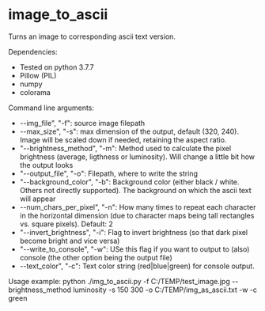 # image_to_ascii
Turns an image to corresponding ascii text version.

Dependencies:
  * Tested on python 3.7.7
  * Pillow (PIL)
  * numpy
  * colorama

Command line arguments:
  * --img_file", "-f": source image filepath
  * --max_size", "-s": max dimension of the output, default (320, 240). Image will be scaled down if needed, retaining the aspect ratio.
  * "--brightness_method", "-m": Method used to calculate the pixel brightness (average, ligthness or luminosity). Will change a little bit how the output looks
  * "--output_file", "-o": Filepath, where to write the string
  * "--background_color", "-b": Background color (either black / white. Others not directly supported). The background on which the ascii text will appear
  * --num_chars_per_pixel", "-n": How many times to repeat each character in the horizontal dimension (due to character maps being tall rectangles vs. square pixels). Default: 2
  * "--invert_brightness", "-i": Flag to invert brightness (so that dark pixel become bright and vice versa)
  * "--write_to_console", "-w": USe this flag if you want to output to (also) console (the other option being the output file)
  * --text_color", "-c": Text color string (red|blue|green) for console output.
  
  Usage example:
  python ./img_to_ascii.py -f C:/TEMP/test_image.jpg --brightness_method luminosity -s 150 300 -o C:/TEMP/img_as_ascii.txt -w -c green
